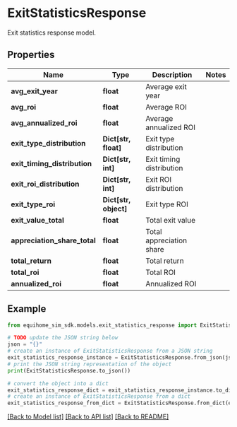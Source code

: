 # ExitStatisticsResponse

Exit statistics response model.

## Properties

Name | Type | Description | Notes
------------ | ------------- | ------------- | -------------
**avg_exit_year** | **float** | Average exit year | 
**avg_roi** | **float** | Average ROI | 
**avg_annualized_roi** | **float** | Average annualized ROI | 
**exit_type_distribution** | **Dict[str, float]** | Exit type distribution | 
**exit_timing_distribution** | **Dict[str, int]** | Exit timing distribution | 
**exit_roi_distribution** | **Dict[str, int]** | Exit ROI distribution | 
**exit_type_roi** | **Dict[str, object]** | Exit type ROI | 
**exit_value_total** | **float** | Total exit value | 
**appreciation_share_total** | **float** | Total appreciation share | 
**total_return** | **float** | Total return | 
**total_roi** | **float** | Total ROI | 
**annualized_roi** | **float** | Annualized ROI | 

## Example

```python
from equihome_sim_sdk.models.exit_statistics_response import ExitStatisticsResponse

# TODO update the JSON string below
json = "{}"
# create an instance of ExitStatisticsResponse from a JSON string
exit_statistics_response_instance = ExitStatisticsResponse.from_json(json)
# print the JSON string representation of the object
print(ExitStatisticsResponse.to_json())

# convert the object into a dict
exit_statistics_response_dict = exit_statistics_response_instance.to_dict()
# create an instance of ExitStatisticsResponse from a dict
exit_statistics_response_from_dict = ExitStatisticsResponse.from_dict(exit_statistics_response_dict)
```
[[Back to Model list]](../README.md#documentation-for-models) [[Back to API list]](../README.md#documentation-for-api-endpoints) [[Back to README]](../README.md)



